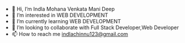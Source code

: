 - 👋 Hi, I’m Indla Mohana Venkata Mani Deep 
- 👀 I’m interested in WEB DEVELOPMENT
- 🌱 I’m currently learning WEB DEVELOPMENT
- 💞️ I’m looking to collaborate with Full Stack Developer,Web Developer 
- 📫 How to reach me indlachinnu123@gmail.com

